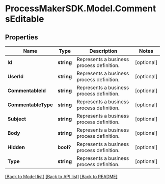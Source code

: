 
# ProcessMakerSDK.Model.CommentsEditable

## Properties

Name | Type | Description | Notes
------------ | ------------- | ------------- | -------------
**Id** | **string** | Represents a business process definition. | [optional] 
**UserId** | **string** | Represents a business process definition. | [optional] 
**CommentableId** | **string** | Represents a business process definition. | [optional] 
**CommentableType** | **string** | Represents a business process definition. | [optional] 
**Subject** | **string** | Represents a business process definition. | [optional] 
**Body** | **string** | Represents a business process definition. | [optional] 
**Hidden** | **bool?** | Represents a business process definition. | [optional] 
**Type** | **string** | Represents a business process definition. | [optional] 

[[Back to Model list]](../README.md#documentation-for-models)
[[Back to API list]](../README.md#documentation-for-api-endpoints)
[[Back to README]](../README.md)

